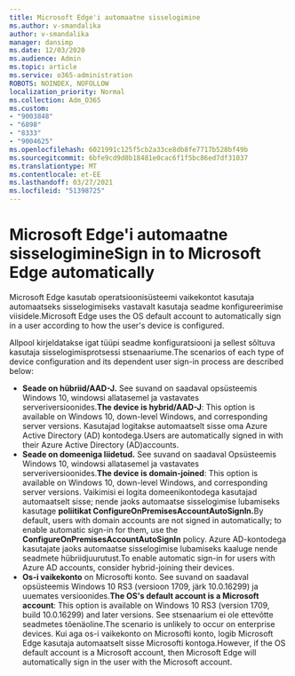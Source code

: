```yaml
---
title: Microsoft Edge'i automaatne sisselogimine
ms.author: v-smandalika
author: v-smandalika
manager: dansimp
ms.date: 12/03/2020
ms.audience: Admin
ms.topic: article
ms.service: o365-administration
ROBOTS: NOINDEX, NOFOLLOW
localization_priority: Normal
ms.collection: Adm_O365
ms.custom:
- "9003848"
- "6898"
- "8333"
- "9004625"
ms.openlocfilehash: 6021991c125f5cb2a33ce8db8fe7717b528bf49b
ms.sourcegitcommit: 6bfe9cd9d0b18481e0cac6f1f5bc86ed7df31037
ms.translationtype: MT
ms.contentlocale: et-EE
ms.lasthandoff: 03/27/2021
ms.locfileid: "51398725"
---
```

# <a name="sign-in-to-microsoft-edge-automatically"></a><span data-ttu-id="73be9-102">Microsoft Edge'i automaatne sisselogimine</span><span class="sxs-lookup"><span data-stu-id="73be9-102">Sign in to Microsoft Edge automatically</span></span>

<span data-ttu-id="73be9-103">Microsoft Edge kasutab operatsioonisüsteemi vaikekontot kasutaja automaatseks sisselogimiseks vastavalt kasutaja seadme konfigureerimise viisidele.</span><span class="sxs-lookup"><span data-stu-id="73be9-103">Microsoft Edge uses the OS default account to automatically sign in a user according to how the user's device is configured.</span></span> 

<span data-ttu-id="73be9-104">Allpool kirjeldatakse igat tüüpi seadme konfiguratsiooni ja sellest sõltuva kasutaja sisselogimisprotsessi stsenaariume.</span><span class="sxs-lookup"><span data-stu-id="73be9-104">The scenarios of each type of device configuration and its dependent user sign-in process are described below:</span></span>

- <span data-ttu-id="73be9-105">**Seade on hübriid/AAD-J.** See suvand on saadaval opsüsteemis Windows 10, windowsi allatasemel ja vastavates serveriversioonides.</span><span class="sxs-lookup"><span data-stu-id="73be9-105">**The device is hybrid/AAD-J**: This option is available on Windows 10, down-level Windows, and corresponding server versions.</span></span> <span data-ttu-id="73be9-106">Kasutajad logitakse automaatselt sisse oma Azure Active Directory (AD) kontodega.</span><span class="sxs-lookup"><span data-stu-id="73be9-106">Users are automatically signed in with their Azure Active Directory (AD)accounts.</span></span>
- <span data-ttu-id="73be9-107">**Seade on domeeniga liidetud.** See suvand on saadaval Opsüsteemis Windows 10, windowsi allatasemel ja vastavates serveriversioonides.</span><span class="sxs-lookup"><span data-stu-id="73be9-107">**The device is domain-joined**: This option is available on Windows 10, down-level Windows, and corresponding server versions.</span></span> <span data-ttu-id="73be9-108">Vaikimisi ei logita domeenikontodega kasutajad automaatselt sisse; nende jaoks automaatse sisselogimise lubamiseks kasutage **poliitikat ConfigureOnPremisesAccountAutoSignIn.**</span><span class="sxs-lookup"><span data-stu-id="73be9-108">By default, users with domain accounts are not signed in automatically; to enable automatic sign-in for them, use the **ConfigureOnPremisesAccountAutoSignIn** policy.</span></span> <span data-ttu-id="73be9-109">Azure AD-kontodega kasutajate jaoks automaatse sisselogimise lubamiseks kaaluge nende seadmete hübriidjuurutust.</span><span class="sxs-lookup"><span data-stu-id="73be9-109">To enable automatic sign-in for users with Azure AD accounts, consider hybrid-joining their devices.</span></span>
- <span data-ttu-id="73be9-110">**Os-i vaikekonto** on Microsofti konto. See suvand on saadaval opsüsteemis Windows 10 RS3 (versioon 1709, järk 10.0.16299) ja uuemates versioonides.</span><span class="sxs-lookup"><span data-stu-id="73be9-110">**The OS's default account is a Microsoft account**: This option is available on Windows 10 RS3 (version 1709, build 10.0.16299) and later versions.</span></span> <span data-ttu-id="73be9-111">See stsenaarium ei ole ettevõtte seadmetes tõenäoline.</span><span class="sxs-lookup"><span data-stu-id="73be9-111">The scenario is unlikely to occur on enterprise devices.</span></span> <span data-ttu-id="73be9-112">Kui aga os-i vaikekonto on Microsofti konto, logib Microsoft Edge kasutaja automaatselt sisse Microsofti kontoga.</span><span class="sxs-lookup"><span data-stu-id="73be9-112">However, if the OS default account is a Microsoft account, then Microsoft Edge will automatically sign in the user with the Microsoft account.</span></span>
 
 
